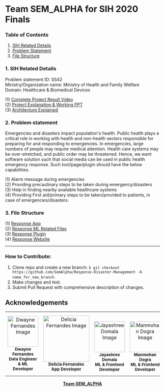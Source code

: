 # Team SEM_ALPHA for SIH 2020 Finals

### Table of Contents
1. <a href="#SIH">SIH Related Details</a>
2. <a href="#PS">Problem Statement</a>
3. <a href="#FS">File Structure</a>

### <a name="SIH">1. SIH Related Details</a>
Problem statement ID: SS42
<br>Ministry/Organization name: Ministry of Health and Family Welfare
<br>Domain: Healthcare & Biomedical Devices

(1) [Complete Project Result Video](https://github.com/deliciafernandes/Response-Disaster-Management/blob/master/SIH_Files/FINAL%20VIDEO.mp4) 
<br>(2) [Project Explanation & Working PPT](https://github.com/deliciafernandes/Response-Disaster-Management/blob/master/SIH_Files/Final%20PPT.pptx)
<br>(3) [Architecture Explained](https://github.com/deliciafernandes/Response-Disaster-Management/blob/master/SIH_Files/High%20Level%20Design%20Document.docx)

### <a name="PS">2. Problem statement</a>
Emergencies and disasters impact population's health. Public health plays a critical role in working with health and non-health sectors responsible for preparing for and responding to emergencies. In emergencies, large numbers of people may require medical attention. Health care systems may be over-stretched, and public order may be threatened. Hence, we want software solution such that social media can be used in public health emergency response. Such tool/page/plugin should have the below capabilities.

(1) Alarm message during emergencies
<br>(2) Providing precautinary steps to be taken during emergency/disasters
<br>(3) Help in finding nearby available healthcare systems
<br>(4) Providing First aid/primary steps to be taken/provided to patients, in case of emergencies/disasters.

### <a name="FS">3. File Structure</a>

(1) [Response App](https://github.com/deliciafernandes/Response-App/tree/master/ResponseApp)
<br>(2) [Response ML Related Files](https://github.com/deliciafernandes/Response-App/tree/master/ResponseML)
<br>(3) [Response Plugin](https://github.com/deliciafernandes/Response-App/tree/master/ResponsePlugin)
<br>(4) [Response Website](https://github.com/deliciafernandes/Response-App/tree/master/ResponseWebsite)

---
### **How to Contribute:**

1. Clone repo and create a new branch: `$ git checkout https://github.com/SemAlpha/Response-Disaster-Management -b name_for_new_branch`.
2. Make changes and test.
3. Submit Pull Request with comprehensive description of changes.

**Acknowledgements**
---
<table>
<td align="center">
	<a href="https://github.com/dwayne99"><img src="https://avatars3.githubusercontent.com/u/46393971?s=400&u=9941f65044d9bdfbfc319655876ca7556ab66cf7&v=4" width="100px;" alt="Dwayne Fernandes Image"/><br>
	<sub><b>Dwayne Fernandes</b></sub></a><br/>
	<sub><b>Data Engineer & ML Developer</b></sub><br/>
</td>
<td align="center">
	<a href="https://github.com/deliciafernandes"><img src="https://avatars3.githubusercontent.com/u/53268119?s=460&u=a7dfaa6f45777e542b202d707d5a25ac3d9beb64&v=4" width="150px;" alt="Delicia Fernandes Image"/><br>
	<sub><b>Delicia Fernandes</b></sub></a><br/>
	<sub><b>App Developer</b></sub><br/>
</td>
<td align="center">
    <br>
	<a href="https://github.com/jayashree8"><img src="https://avatars1.githubusercontent.com/u/42041359?s=400&u=7edd6867849be2633ab2dc934a9e005a48e33808&v=4" width="100px;" alt="Jayashree Domala Image"/><br>
	<sub><b>Jayashree Domala</b></sub></a><br/>
	<sub><b>ML & Frontend Developer</b></sub><br/>
</td>
<td align="center">
    <br>
	<a href="https://github.com/immohann"><img src="https://avatars3.githubusercontent.com/u/48442342?s=460&u=3eb50c4ab56a721c2abde840cb76bea9839e7556&v=4" width="100px;" alt="  
Manmohan Dogra Image"/><br>
	<sub><b>Manmohan Dogra</b></sub></a><br/>
	<sub><b>ML & Frontend Developer</b></sub><br/>
</td>
<td align="center">
	<a href="https://github.com/kevin952"><img src="https://avatars1.githubusercontent.com/u/43347161?s=460&v=4" width="100px;" alt="Kevin D'souza Image"/><br>
	<sub><b>Kevin D'souza</b></sub></a><br/>
	<sub><b>Backend Website & Plugin Developer</b></sub><br/>
</td>
<td align="center">
	<a href="https://github.com/vinit-masrani"><img src="https://avatars2.githubusercontent.com/u/43826005?s=400&v=4" width="150px;" alt="Vinit Masrani Image"/><br>
	<sub><b>Vinit Masrani</b></sub></a><br/>
	<sub><b>ML Developer</b></sub><br/><br>
</td>
</table>

<p align="center">
<b><a href="https://github.com/SemAlpha">Team SEM_ALPHA</a></b>
</p>
